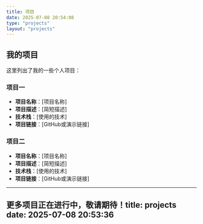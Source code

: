 ```yaml
---
title: 项目
date: 2025-07-08 20:54:08
type: "projects"
layout: "projects"
---
```


## 我的项目

这里列出了我的一些个人项目：

### 项目一

- **项目名称**：[项目名称]
- **项目描述**：[简短描述]
- **技术栈**：[使用的技术]
- **项目链接**：[GitHub或演示链接]

### 项目二

- **项目名称**：[项目名称]
- **项目描述**：[简短描述]
- **技术栈**：[使用的技术]
- **项目链接**：[GitHub或演示链接]

---

更多项目正在进行中，敬请期待！title: projects
date: 2025-07-08 20:53:36
---
